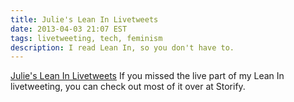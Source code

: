 ```yaml
---
title: Julie's Lean In Livetweets
date: 2013-04-03 21:07 EST
tags: livetweeting, tech, feminism
description: I read Lean In, so you don't have to.
---
```


[Julie's Lean In Livetweets](http://storify.com/juliepagano/julie-s-lean-in-livetweets)
If you missed the live part of my Lean In livetweeting, you can check out most of it over at Storify.
